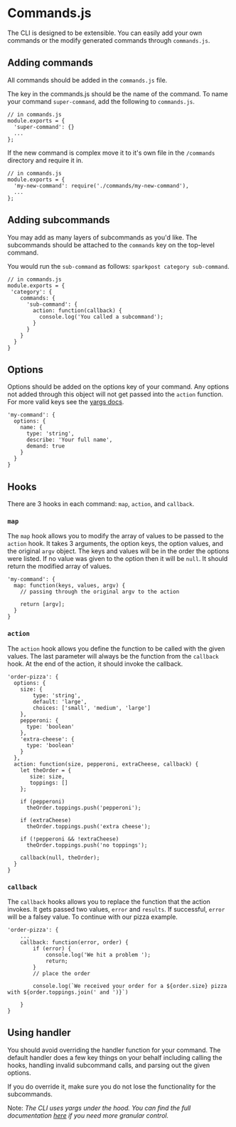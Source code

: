 # Commands.js

The CLI is designed to be extensible. You can easily add your own commands or the modify generated commands through `commands.js`.

## Adding commands

All commands should be added in the `commands.js` file.

The key in the commands.js should be the name of the command. To name your command `super-command`, add the following to `commands.js`.
```
// in commands.js
module.exports = {
  'super-command': {}
  ...
};
```

If the new command is complex move it to it's own file in the `/commands` directory and require it in.

```
// in commands.js
module.exports = {
  'my-new-command': require('./commands/my-new-command'),
  ...
};
```

## Adding subcommands

You may add as many layers of subcommands as you'd like. The subcommands should be attached to the `commands` key on the top-level command.

You would run the `sub-command` as follows: `sparkpost category sub-command`.

```
// in commands.js
module.exports = {
 'category': {
    commands: {
      'sub-command': {
        action: function(callback) {
          console.log('You called a subcommand');
        }
      }
    }
  } 
}
```


## Options

Options should be added on the options key of your command. Any options not added through this object will not get passed into the `action` function. For more valid keys see the [yargs docs](https://github.com/yargs/yargs#optionskey-opt).

````
'my-command': {
  options: {
    name: {
      type: 'string',
      describe: 'Your full name',
      demand: true
    }
  }
}
````

## Hooks
There are 3 hooks in each command: `map`, `action`, and `callback`.

### `map`

The `map` hook allows you to modify the array of values to be passed to the `action` hook. It takes 3 arguments, the option keys, the option values, and the original `argv` object. The keys and values will be in the order the options were listed. If no value was given to the option then it will be `null`. It should return the modified array of values.

```
'my-command': {
  map: function(keys, values, argv) {
    // passing through the original argv to the action

    return [argv];
  }
}
```


### `action`

The `action` hook allows you define the function to be called with the given values. The last parameter will always be the function from the `callback` hook. At the end of the action, it should invoke the callback.

```
'order-pizza': {
  options: {
  	size: {
  		type: 'string',
  		default: 'large',
  		choices: ['small', 'medium', 'large']
    },
    pepperoni: {
      type: 'boolean'
    },
    'extra-cheese': {
      type: 'boolean'
    }
  },
  action: function(size, pepperoni, extraCheese, callback) {
  	let theOrder = {
  	   size: size,
  	   toppings: []
  	};

  	if (pepperoni)
      theOrder.toppings.push('pepperoni');

  	if (extraCheese)
      theOrder.toppings.push('extra cheese');

  	if (!pepperoni && !extraCheese)
      theOrder.toppings.push('no toppings');  	

  	callback(null, theOrder);
  } 
}
```

### `callback`

The `callback` hooks allows you to replace the function that the action invokes. It gets passed two values, `error` and `results`. If successful, `error` will be a falsey value.
To continue with our pizza example.
```
'order-pizza': {
	...
	callback: function(error, order) {
		if (error) {
			console.log('We hit a problem ');
			return;
		}
		// place the order

		console.log(`We received your order for a ${order.size} pizza with ${order.toppings.join(' and ')}`)

	}
}
```


## Using handler

You should avoid overriding the handler function for your command. The default handler does a few key things on your behalf including calling the hooks, handling invalid subcommand calls, and parsing out the given options.

If you do override it, make sure you do not lose the functionality for the subcommands.


Note: _The CLI uses yargs under the hood. You can find the full documentation [here](https://github.com/yargs/yargs#commandmodule) if you need more granular control._